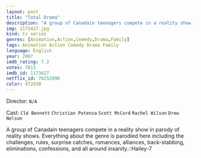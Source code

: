 ```yaml
---
layout: post
title: "Total Drama"
description: "A group of Canadain teenagers compete in a reality show in parody of reality shows. Everything about the genre is parodied here including the challenges, rules, surprise catches, romances, alliances, back-stabbing, eliminations, confessions, and all around insanity..."
img: 1173427.jpg
kind: tv series
genres: [Animation,Action,Comedy,Drama,Family]
tags: Animation Action Comedy Drama Family 
language: English
year: 2007
imdb_rating: 7.2
votes: 7813
imdb_id: 1173427
netflix_id: 70252898
color: 472d30
---
```

Director: `N/A`  

Cast: `Clé Bennett` `Christian Potenza` `Scott McCord` `Rachel Wilson` `Drew Nelson` 

A group of Canadain teenagers compete in a reality show in parody of reality shows. Everything about the genre is parodied here including the challenges, rules, surprise catches, romances, alliances, back-stabbing, eliminations, confessions, and all around insanity.::Hailey-7
